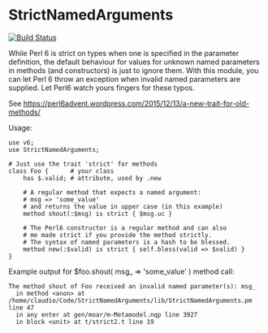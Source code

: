 # StrictNamedArguments
[![Build Status](https://travis-ci.org/nxadm/StrictNamedArguments.svg?branch=master)](https://travis-ci.org/nxadm/StrictNamedArguments)

While Perl 6 is strict on types when one is specified in the parameter
definition, the default behaviour for values for unknown named parameters
in methods (and constructors) is just to ignore them.
With this module, you can let Perl 6 throw an exception when invalid 
named parameters are supplied. Let Perl6 watch yours fingers for these typos.

See https://perl6advent.wordpress.com/2015/12/13/a-new-trait-for-old-methods/

Usage:
```
use v6;
use StrictNamedArguments;

# Just use the trait 'strict' for methods
class Foo { 	 # your class
    has $.valid; # attribute, used by .new

	# A regular method that expects a named argument:
	# msg => 'some_value'
	# and returns the value in upper case (in this example)
    method shout(:$msg) is strict { $msg.uc }

	# The Perl6 constructor is a regular method and can also
	# me made strict if you provide the method strictly.
	# The syntax of named parameters is a hash to be blessed.
    method new(:$valid) is strict { self.bless(valid => $valid) }
}
```

Example output for $foo.shout( msg_ => 'some_value' ) method call:
```
The method shout of Foo received an invalid named parameter(s): msg_
  in method <anon> at /home/claudio/Code/StrictNamedArguments/lib/StrictNamedArguments.pm line 47
  in any enter at gen/moar/m-Metamodel.nqp line 3927
  in block <unit> at t/strict2.t line 19
```
